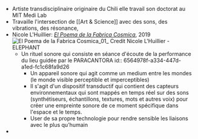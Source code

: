 - Artiste transdisciplinaire originaire du Chili elle travail son doctorat au MIT Medi Lab
- Travaille l'intersection de [[Art & Science]] avec des sons, des vibrations, des résonance,
- Nicole L'Huillier: [*El Poema de la Fabrica Cosmica*](https://elephant.art/nicole-lhuillier-interview-robots-sound-space-28062020/el-poema-de-la-fabrica-cosmica_01_-credit-nicole-lhuillier/), 2019 ![El Poema de la Fabrica Cosmica_01_ Credit Nicole L'Huillier - ELEPHANT](https://elephant.art/wp-content/uploads/2020/08/El-Poema-de-la-Fabrica-Cosmica_01_-Credit-Nicole-LHuillier-scaled.jpg)
	- Un rituel sonore qui consiste en séance d'écoute de la performance du lieu guidée par le PARACANTORA
	  id:: 6564978f-a334-447d-a1ed-fc1c68fa9d26
		- Un appareil sonore qui agit comme un medium entre les mondes (le monde visible perceptible et imperceptibles)
		- Il s'agit d'un dispositif transductif qui contient des capteurs environnementaux qui sont mappés en temps réel sur des sons (synthétiseurs, échantillons, textures, mots et autres voix) pour créer une empreinte sonore de ce moment spécifique dans l'espace et le temps.
		- User de sa propre technologie pour rendre sensible les liaisons avec le plus qu'humain
-